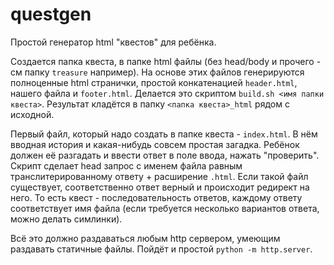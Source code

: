 # questgen

Простой генератор html "квестов" для ребёнка.

Создается папка квеста, в папке html файлы (без head/body и прочего - см папку `treasure` например). На основе этих файлов генерируются полноценные html странички, простой конкатенацией `header.html`, нашего файла и `footer.html`. Делается это скриптом `build.sh <имя папки квеста>`. Результат кладётся в папку `<папка квеста>_html` рядом с исходной.

Первый файл, который надо создать в папке квеста - `index.html`. В нём вводная история и какая-нибудь совсем простая загадка. Ребёнок должен её разгадать и ввести ответ в поле ввода, нажать "проверить". Скрипт сделает head запрос с именем файла равным транслитерированному ответу + расширение `.html`. Если такой файл существует, соответственно ответ верный и происходит редирект на него.
То есть квест - последовательность ответов, каждому ответу соответствует имя файла (если требуется несколько вариантов ответа, можно делать симлинки).

Всё это должно раздаваться любым http сервером, умеющим раздавать статичные файлы. Пойдёт и простой `python -m http.server`.

